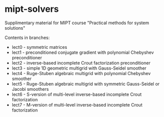 # mipt-solvers
Supplimentary material for MIPT course "Practical methods for system solutions"

Contents in branches:
* lect0 - symmetric matrices
* lect1 - preconditioned conjugate gradient with polynomial Chebyshev preconditioner
* lect2 - inverse-based incomplete Crout factorization preconditioner
* lect3 - simple 1D geometric multigrid with Gauss-Seidel smoother
* lect4 - Ruge-Stuben algebraic multigrid with polynomial Chebyshev smoother
* lect5 - Ruge-Stuben algebraic multigrid with symmetric Gauss-Seidel or Jacobi smoothers
* lect6 - S-version of multi-level inverse-based incomplete Crout factorization
* lect7 - M-version of multi-level inverse-based incomplete Crout factorization

